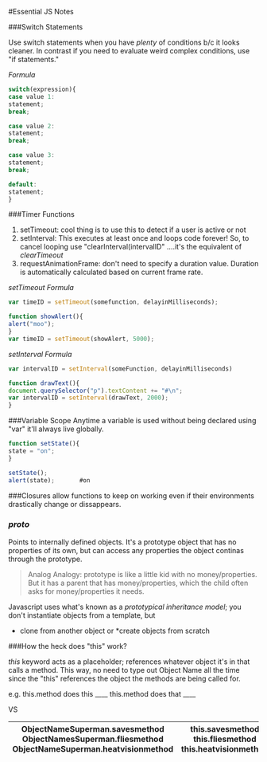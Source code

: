 #Essential JS Notes

###Switch Statements

Use switch statements when you have *plenty* of conditions b/c it looks cleaner. In contrast if you need to evaluate weird complex conditions, use "if statements."

*Formula*
```js
switch(expression){
case value 1:
statement;
break;

case value 2:
statement;
break;

case value 3:
statement;
break;

default:
statement;
}
```

###Timer Functions

1. setTimeout: cool thing is to use this to detect if a user is active or not
2. setInterval: This executes at least once and loops code forever! So, to cancel looping use "clearInterval(intervalID" ....it's the equivalent of *clearTimeout*
3. requestAnimationFrame: don't need to specify a duration value. Duration is automatically calculated based on current frame rate.

*setTimeout Formula*

```js
var timeID = setTimeout(somefunction, delayinMilliseconds);
```

```js
function showAlert(){
alert("moo");
}
var timeID = setTimeout(showAlert, 5000);
```

*setInterval Formula*

```js
var intervalID = setInterval(someFunction, delayinMilliseconds)
```

```js
function drawText(){
document.querySelector("p").textContent += "#\n";
var intervalID = setInterval(drawText, 2000);
}
```

###Variable Scope
Anytime a variable is used without being declared using "var" it'll always live globally.

```js
function setState(){
state = "on";
}

setState();
alert(state);       #on
```

###Closures
allow functions to keep on working even if their environments drastically change or dissappears.

### _proto_
Points to internally defined objects. It's a prototype object that has no properties of its own, but can access any properties the object continas through the prototype.

> Analog Analogy: prototype is like a little kid with no money/properties. But it has a parent that has money/properties, which the child often asks for money/properties it needs.

Javascript uses what's known as a *prototypical inheritance model*; you don't instantiate objects from a template, but 

* clone from another object
or
*create objects from scratch


###How the heck does "this" work?

*this* keyword acts as a placeholder; references whatever object it's in that calls a method. This way, no need to type out Object Name all the time since the "this" references the object the methods are being called for.

e.g. 
this.method does this ____
this.method does that ____

VS

| ObjectNameSuperman.savesmethod ObjectNamesSuperman.fliesmethod ObjectNameSuperman.heatvisionmethod | this.savesmethod this.fliesmethod this.heatvisionmethod |
|----------------------------------------------------------------------------------------------------|---------------------------------------------------------|

